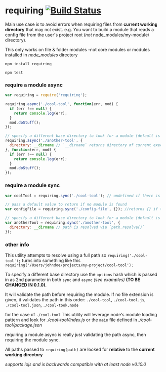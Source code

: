requiring [![Build Status](https://travis-ci.org/joebartels/requiring.svg?branch=master)](https://travis-ci.org/joebartels/requiring)
=========
Main use case is to avoid errors when requiring files from **current working directory** that may not exist.
e.g. You want to build a module that reads a config file from the user's project root (*not* node_modules/my-module/ directory).

This only works on file & folder modules -not core modules or modules installed in *node_modules* directory

`npm install requiring`

`npm test`

### require a module async

```javascript
var requiring = require('requiring');

requiring.async('./cool-tool', function(err, mod) {
  if (err !== null) {
    return console.log(err);
  }
  mod.doStuff();
});

// specify a different base directory to look for a module (default is current working directory)
requiring.async('./another-tool', {
  directory: __dirname // `__dirname` returns directory of current executing script.
}, function(err, mod) {
  if (err !== null) {
    return console.log(err);
  }
  mod.doStuff();
});

```

### require a module sync

```javascript
var coolTool = requiring.sync('./cool-tool'); // undefined if there is no 'cool-tool'

// pass a default value to return if no module is found
var configFile = requiring.sync('./config-file', {}); //returns {} if there is no 'config-file'

// specify a different base directory to look for a module (default is current working directory)
var anotherTool = requiring.sync('./another-tool', {
  directory: __dirname // path is resolved via `path.resolve()`
});

```

### other info

This utility attempts to resolve using a full path so `requiring('./cool-tool');` turns into something like this  `requiring('/Users/johndoe/projects/my-project/cool-tool');`

To specify a different base directory use the `options` hash which is passed in as 2nd parameter in both `sync` and `async` *(see examples)* **(TO BE CHANGED IN 0.1.0)**.

It will validate the path before requiring the module. If no file extension is given, it validates the path in this order: `./cool-tool`, `./cool-tool.js`, `./cool-tool.json`, `./cool-took.node`

for the case of `./cool-tool` This utility will leverage node's module loading pattern and look for *./cool-tool/index.js* or the `main` file defined in *./cool-tool/package.json*

requiring a module async is really just validating the path async, then requiring the module sync.

All paths passed to `requiring(path)` are looked for **relative** to the **current working directory**

*supports iojs and is backwards compatible with at least node v0.10.0*
